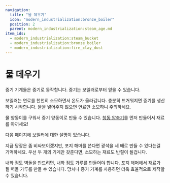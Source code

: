 ```yaml
---
navigation:
  title: "물 데우기"
  icon: "modern_industrialization:bronze_boiler"
  position: 2
  parent: modern_industrialization:steam_age.md
item_ids:
  - modern_industrialization:steam_bucket
  - modern_industrialization:bronze_boiler
  - modern_industrialization:fire_clay_dust
---
```


# 물 데우기

증기 기계들은 증기로 동작합니다. 증기는 보일러로부터 얻을 수 있습니다.

보일러는 연료를 천천히 소모하면서 온도가 올라갑니다. 충분히 뜨거워지면 증기를 생산하기 시작합니다. 물을 넣어주지 않으면 연료만 소모하니 주의하세요.

물 양동이를 구워서 증기 양동이로 만들 수 있습니다. [청동 압축기](steam_machines.md)를 먼저 만들어서 재료를 아끼세요!

다음 페이지에 보일러에 대한 설명이 있습니다.

<Recipe id="modern_industrialization:vanilla_recipes/steam_bucket" />

지금 당장은 좀 비싸보이겠지만, 포지 해머를 쓴다면 광석을 세 배로 만들 수 있다는걸 기억하세요. 우선 두 개의 기계만 갖춘다면, 소모하는 재료도 반절이 될겁니다.

<Recipe id="modern_industrialization:steam_age/bronze/boiler_asbl" />

내화 점토 벽돌을 만드려면, 내화 점토 가루를 만들어야 합니다. 포지 해머에서 재료가 될 벽돌 가루를 만들 수 있습니다. 망치나 증기 기계를 사용하면 더욱 효율적으로 제작할 수 있습니다.

<Recipe id="modern_industrialization:materials/fire_clay_dust" />

